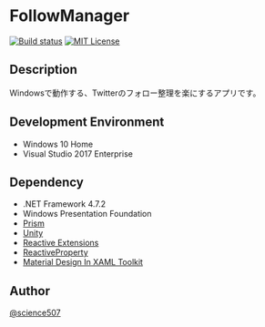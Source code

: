 # FollowManager

[![Build status](https://ci.appveyor.com/api/projects/status/bxj8ag7m6j14oj8k?svg=true)](https://ci.appveyor.com/project/poketorena/followmanager)
[![MIT License](http://img.shields.io/badge/license-MIT-blue.svg?style=flat)](LICENSE)

## Description

Windowsで動作する、Twitterのフォロー整理を楽にするアプリです。

## Development Environment

* Windows 10 Home
* Visual Studio 2017 Enterprise

## Dependency

* .NET Framework 4.7.2
* Windows Presentation Foundation
* [Prism](https://github.com/PrismLibrary/Prism)
* [Unity](https://github.com/unitycontainer/unity)
* [Reactive Extensions](https://github.com/dotnet/reactive)
* [ReactiveProperty](https://github.com/runceel/ReactiveProperty)
* [Material Design In XAML Toolkit](https://github.com/MaterialDesignInXAML/MaterialDesignInXamlToolkit)

## Author

[@science507](https://twitter.com/science507)
